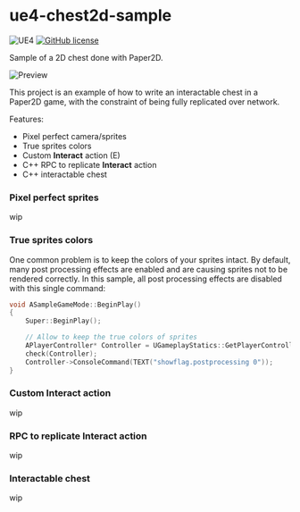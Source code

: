# ue4-chest2d-sample

![UE4](https://img.shields.io/badge/UE4-4.25+-blue)
[![GitHub license](https://img.shields.io/badge/license-MIT-blue.svg)](https://raw.githubusercontent.com/Nauja/ue4-jetpack-sample/master/LICENSE)

Sample of a 2D chest done with Paper2D.

![Preview](http://cdn.jeremymorosi.com/ue4/ue4-chest2d-sample/chest.gif)

This project is an example of how to write an interactable chest in a Paper2D game, with the constraint of
being fully replicated over network.

Features:
  * Pixel perfect camera/sprites
  * True sprites colors
  * Custom **Interact** action (E)
  * C++ RPC to replicate **Interact** action
  * C++ interactable chest

### Pixel perfect sprites

wip

### True sprites colors

One common problem is to keep the colors of your sprites intact.
By default, many post processing effects are enabled and are causing sprites
not to be rendered correctly. In this sample, all post processing effects are disabled
with this single command:

```cpp
void ASampleGameMode::BeginPlay()
{
    Super::BeginPlay();

    // Allow to keep the true colors of sprites
    APlayerController* Controller = UGameplayStatics::GetPlayerController(GetWorld(), 0);
    check(Controller);
    Controller->ConsoleCommand(TEXT("showflag.postprocessing 0"));
}
```

### Custom Interact action

wip

### RPC to replicate Interact action

wip

### Interactable chest

wip

